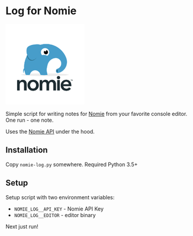 # Log for Nomie

![Nomie](./doc/nomie.png)

Simple script for writing notes for [Nomie][nomie] from your favorite console editor. One run - one note.

Uses the [Nomie API][api] under the hood.

## Installation

Copy `nomie-log.py` somewhere. Required Python 3.5+

## Setup

Setup script with two environment variables:

* `NOMIE_LOG__API_KEY` - Nomie API Key
* `NOMIE_LOG__EDITOR` - editor binary

Next just run!

[nomie]: https://nomie.app

[api]: https://nomie.app/tutorials/v5-api